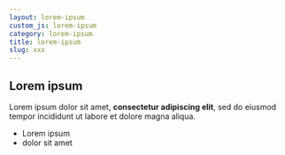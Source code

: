 ```yaml
---
layout: lorem-ipsum
custom_js: lorem-ipsum
category: lorem-ipsum
title: lorem-ipsum
slug: xxx
---
```

## Lorem ipsum

Lorem ipsum dolor sit amet, **consectetur adipiscing elit**, sed do eiusmod tempor incididunt ut labore et dolore magna aliqua.

- Lorem ipsum
- dolor sit amet